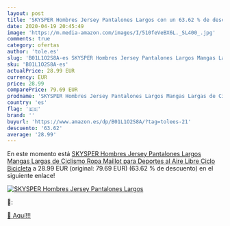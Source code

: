 ```yaml
---
layout: post
title: 'SKYSPER Hombres Jersey Pantalones Largos con un 63.62 % de descuento'
date: 2020-04-19 20:45:49
image: 'https://m.media-amazon.com/images/I/510feVeBX6L._SL400_.jpg'
comments: true
category: ofertas
author: 'tole.es'
slug: 'B01L1O2S8A-es SKYSPER Hombres Jersey Pantalones Largos Mangas Largas de...'
sku: 'B01L1O2S8A-es'
actualPrice: 28.99 EUR
currency: EUR
price: 28.99
comparePrice: 79.69 EUR
prodname: 'SKYSPER Hombres Jersey Pantalones Largos Mangas Largas de Ciclismo Ropa Maillot para Deportes al Aire Libre Ciclo Bicicleta'
country: 'es'
flag: '🇪🇸'
brand: ''
buyurl: 'https://www.amazon.es/dp/B01L1O2S8A/?tag=tolees-21'
descuento: '63.62'
average: '28.99'
---
```


En este momento está [SKYSPER Hombres Jersey Pantalones Largos Mangas Largas de Ciclismo Ropa Maillot para Deportes al Aire Libre Ciclo Bicicleta](https://www.amazon.es/dp/B01L1O2S8A/?tag=tolees-21) a 28.99 EUR (original: 79.69 EUR) (63.62 %  de descuento) en el siguiente enlace!

[![SKYSPER Hombres Jersey Pantalones Largos](https://m.media-amazon.com/images/I/510feVeBX6L._SL400_.jpg)](https://www.amazon.es/dp/B01L1O2S8A/?tag=tolees-21)

🔎:


[🛒 Aquí!!!](https://www.amazon.es/dp/B01L1O2S8A/?tag=tolees-21)
